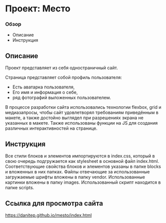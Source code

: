 # Проект: Место

### Обзор
* Описание
* Инструкция

## Описание
Проект представляет из себя одностраничный сайт.

Страница представляет собой профиль пользователя:
* Есть аватарка пользователя, 
* Его имя и информация о себе, 
* ряд фотографий выложенных пользователем.

В процессе разработки сайта использовались технологии flexbox, grid и медиазапросы,
чтобы сайт удовлетворял требованиям приведённым в макете,
а также достойно выглядел при разрешениях экрана не указанных в макете.
Также использованы функции на JS для создания различных интерактивностей на странице.

## Инструкция

Все стили блоков и элементов импортируются в index.css, который в свою очередь подгружается 
как stylesheet в основной файл index.html.
Соответствующие свойства блоков и элементов указаны в папке blocks и вложенных в них папках.
Файлы отвечающие за использованные загружаемые шрифты вложены в папку vendor.
Использованные картинки вложены в папку images.
Использованный скрипт находится в папке scripts.

## Ссылка для просмотра сайта
https://danitep.github.io/mesto/index.html